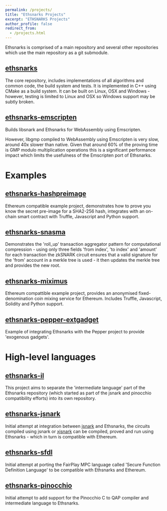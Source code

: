 ```yaml
---
permalink: /projects/
title: "Ethsnarks Projects"
excerpt: "ETHSNARKS Projects"
author_profile: false
redirect_from: 
  - /projects.html
---
```


Ethsnarks is comprised of a main repository and several other repositories which use the main repository as a git submodule.

## [ethsnarks](https://github.com/HarryR/ethsnarks)

The core repository, includes implementations of all algorithms and common code, the build system and tests. It is implemented in C++ using CMake as a build system. It can be built on Linux, OSX and Windows - however, testing is limited to Linux and OSX so Windows support may be subtly broken.

## [ethsnarks-emscripten](https://github.com/Ethsnarks/ethsnarks-emscripten)

Builds libsnark and Ethsnarks for WebAssembly using Emscripten.

However, libgmp compiled to WebAssembly using Emscripten is very slow, around 40x slower than native. Given that around 60% of the proving time is GMP modulo multiplication operations this is a significant performance impact which limits the usefulness of the Emscripten port of Ethsnarks.

# Examples

## [ethsnarks-hashpreimage](https://github.com/Ethsnarks/ethsnarks-hashpreimage)

Ethereum compatible example project, demonstrates how to prove you know the secret pre-image for a SHA2-256 hash, integrates with an on-chain smart contract with Truffle, Javascript and Python support.

## [ethsnarks-snasma](https://github.com/Ethsnarks/ethsnarks-snasma)

Demonstrates the 'roll_up' transaction aggregator pattern for computational compression - using only three fields 'from index', 'to index' and 'amount' for each transaction the zkSNARK circuit ensures that a valid signature for the 'from' account in a merkle tree is used - it then updates the merkle tree and provides the new root.

## [ethsnarks-miximus](https://github.com/HarryR/ethsnarks-miximus)

Ethereum compattible example project, provides an anonymised fixed-denomination coin mixing service for Ethereum. Includes Truffle, Javascript, Solidity and Python support.

## [ethsnarks-pepper-extgadget](https://github.com/Ethsnarks/ethsnarks-pepper-extgadget)

Example of integrating Ethsnarks with the Pepper project to provide 'exogenous gadgets'.

# High-level languages

## [ethsnarks-il](https://github.com/Ethsnarks/ethsnarks-il)

This project aims to separate the 'intermediate language' part of the Ethsnarks repository (which started as part of the jsnark and pinocchio compatibility efforts) into its own repository.

## [ethsnarks-jsnark](https://github.com/Ethsnarks/ethsnarks-jsnark)

Initial attempt at integration between [jsnark](https://github.com/akosba/jsnark) and Ethsnarks, the circuits compiled using jsnark or [xjsnark](https://github.com/akosba/xjsnark) can be compiled, proved and run using Ethsnarks - which in turn is compatible with Ethereum.

## [ethsnarks-sfdl](https://github.com/Ethsnarks/ethsnarks-sfdl)

Initial attempt at porting the FairPlay MPC language called 'Secure Function Definition Language' to be compatible with Ethsnarks and Ethereum.

## [ethsnarks-pinocchio](https://github.com/Ethsnarks/ethsnarks-pinocchio)

Initial attempt to add support for the Pinocchio C to QAP compiler and intermediate language to Ethsnarks.
